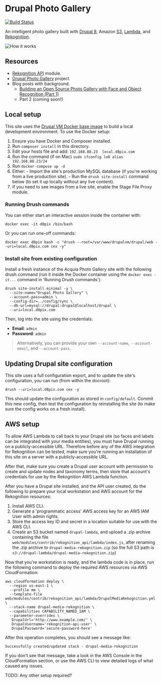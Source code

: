 # Drupal Photo Gallery

[![Build Status](https://travis-ci.org/geerlingguy/drupal-photo-gallery.svg?branch=master)](https://travis-ci.org/geerlingguy/drupal-photo-gallery)

An intelligent photo gallery built with [Drupal 8](https://www.drupal.org/8), Amazon [S3](https://aws.amazon.com/s3/), [Lambda](https://aws.amazon.com/lambda/), and [Rekognition](https://aws.amazon.com/rekognition/).

![How it works](https://raw.githubusercontent.com/geerlingguy/drupal-photo-gallery/master/docs/images/drupal-photo-gallery-how-it-works.jpg)

## Resources

  - [Rekognition API](https://www.drupal.org/project/rekognition_api) module.
  - [Drupal Photo Gallery](https://github.com/geerlingguy/drupal-photo-gallery) project.
  - Blog posts with background:
    - [Building an Open Source Photo Gallery with Face and Object Recognition (Part 1)](https://dev.acquia.com/blog/building-an-open-source-photo-gallery-with-face-and-object-recognition-part-1/17/07/2017/18466)
    - Part 2 (coming soon!)

## Local setup

This site uses the [Drupal VM Docker base image](https://hub.docker.com/r/geerlingguy/drupal-vm/) to build a local development environment. To use the Docker setup:

  1. Ensure you have Docker and Composer installed.
  1. Run `composer install` in this directory.
  1. Edit your hosts file and add: `192.168.88.23  local.d8pix.com`
  1. Run the command (if on Mac) `sudo ifconfig lo0 alias 192.168.88.23/24`
  1. Run `docker-compose up -d`
  1. Either:
    - Import the site's production MySQL database (if you're working from a live production site).
    - Run the `drush site-install` command below (to set it up locally without any live content).
  1. If you need to see images from a live site, enable the Stage File Proxy module.

### Running Drush commands

You can either start an interactive session inside the container with:

    docker exec -it d8pix /bin/bash

Or you can run one-off commands:

    docker exec d8pix bash -c "drush --root=/var/www/drupalvm/drupal/web --uri=local.d8pix.com cex -y"

### Install site from existing configuration

Install a fresh instance of the Acquia Photo Gallery site with the following drush command (run it inside the Docker container using the `docker exec -it...` command in 'Running Drush commands'):

    drush site-install minimal -y \
      --site-name="Drupal Photo Gallery" \
      --account-pass=admin \
      --config-dir=../config/sync \
      --db-url=mysql://drupal:drupal@localhost/drupal \
      --uri=local.d8pix.com

Then, log into the site using the credentials:

  - **Email**: `admin`
  - **Password**: `admin`

> Alternatively, you can provide your own `--account-name`, `--account-email`, and `--account-pass`.

## Updating Drupal site configuration

This site uses a full configuration export, and to update the site's configuration, you can run (from within the docroot):

    drush --uri=local.d8pix.com cex -y

This should update the configuration as stored in `config/default`. Commit this new config, then test the configuration by reinstalling the site (to make sure the config works on a fresh install).

## AWS setup

To allow AWS Lambda to call back to your Drupal site (so faces and labels can be integrated with your media entities), you must have Drupal running on a publicly-accessible URL. Therefore before any of the AWS integration for Rekognition can be tested, make sure you're running an installation of this site on a server with a publicly-accessible URL.

After that, make sure you create a Drupal user account with permission to create and update nodes and taxonomy terms, then store that account's credentials for use by the Rekognition AWS Lambda function.

After you have a Drupal site installed, and the API user created, do the following to prepare your local workstation and AWS account for the Rekognition resources:

  1. Install AWS CLI.
  1. Generate a 'programmatic access' AWS access key for an AWS IAM User with admin rights.
  1. Store the access key ID and secret in a location suitable for use with the AWS CLI.
  1. Create an S3 bucket named `drupal-lambda`, and upload a .zip archive containing the file `web/modules/contrib/rekognition_api/lambda/index.js`, after renaming the .zip archive to `drupal-media-rekognition.zip` (so the full S3 path is `s3://drupal-lambda/drupal-media-rekognition.zip`)

Now that you're workstation is ready, and the lambda code is in place, run the following command to deploy the required AWS resources via AWS CloudFormation:

    aws cloudformation deploy \
      --region us-east-1 \
      --profile mm \
      --template-file web/modules/contrib/rekognition_api/lambda/DrupalMediaRekognition.yml \
      --stack-name drupal-media-rekognition \
      --capabilities CAPABILITY_NAMED_IAM \
      --parameter-overrides \
       DrupalUrl='http://www.example.com/' \
       DrupalUsername='rekognition-api-user' \
       DrupalPassword='secure-password-here'

After this operation completes, you should see a message like:

    Successfully created/updated stack - drupal-media-rekognition

If you don't see that message, take a look in the AWS Console in the CloudFormation section, or use the AWS CLI to view detailed logs of what caused any issues.

TODO: Any other setup required?
